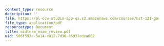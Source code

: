 ```yaml
---
content_type: resource
description: ''
file: https://ol-ocw-studio-app-qa.s3.amazonaws.com/courses/hst-121-gastroenterology-fall-2005/506f592a5a14e8127d3686937edea602_midterm_exam_review.pdf
file_type: application/pdf
resourcetype: Document
title: midterm_exam_review.pdf
uid: 506f592a-5a14-e812-7d36-86937edea602
---
```

